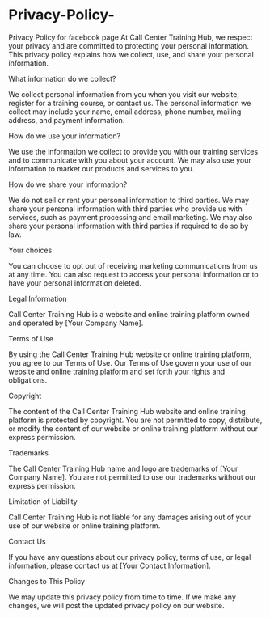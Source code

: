 # Privacy-Policy-
Privacy Policy for facebook page
At Call Center Training Hub, we respect your privacy and are committed to protecting your personal information. This privacy policy explains how we collect, use, and share your personal information.

What information do we collect?

We collect personal information from you when you visit our website, register for a training course, or contact us. The personal information we collect may include your name, email address, phone number, mailing address, and payment information.

How do we use your information?

We use the information we collect to provide you with our training services and to communicate with you about your account. We may also use your information to market our products and services to you.

How do we share your information?

We do not sell or rent your personal information to third parties. We may share your personal information with third parties who provide us with services, such as payment processing and email marketing. We may also share your personal information with third parties if required to do so by law.

Your choices

You can choose to opt out of receiving marketing communications from us at any time. You can also request to access your personal information or to have your personal information deleted.

Legal Information

Call Center Training Hub is a website and online training platform owned and operated by [Your Company Name].

Terms of Use

By using the Call Center Training Hub website or online training platform, you agree to our Terms of Use. Our Terms of Use govern your use of our website and online training platform and set forth your rights and obligations.

Copyright

The content of the Call Center Training Hub website and online training platform is protected by copyright. You are not permitted to copy, distribute, or modify the content of our website or online training platform without our express permission.

Trademarks

The Call Center Training Hub name and logo are trademarks of [Your Company Name]. You are not permitted to use our trademarks without our express permission.

Limitation of Liability

Call Center Training Hub is not liable for any damages arising out of your use of our website or online training platform.

Contact Us

If you have any questions about our privacy policy, terms of use, or legal information, please contact us at [Your Contact Information].

Changes to This Policy

We may update this privacy policy from time to time. If we make any changes, we will post the updated privacy policy on our website.
